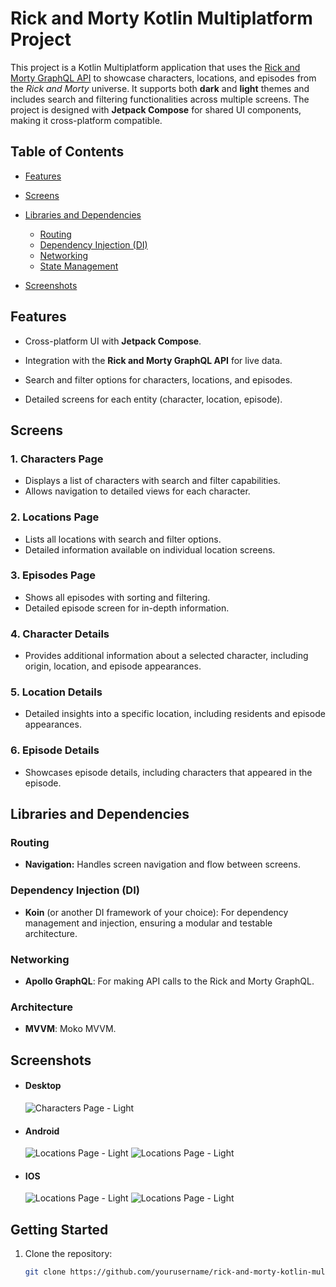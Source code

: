 # Rick and Morty Kotlin Multiplatform Project

This project is a Kotlin Multiplatform application that uses the [Rick and Morty GraphQL API](https://rickandmortyapi.com/graphql) to showcase characters, locations, and episodes from the *Rick and Morty* universe. It supports both **dark** and **light** themes and includes search and filtering functionalities across multiple screens. The project is designed with **Jetpack Compose** for shared UI components, making it cross-platform compatible.

## Table of Contents

- [Features](#features)
- [Screens](#screens)
- [Libraries and Dependencies](#libraries-and-dependencies)
  - [Routing](#routing)
  - [Dependency Injection (DI)](#dependency-injection-di)
  - [Networking](#networking)
  - [State Management](#state-management)

- [Screenshots](#screenshots)

## Features

- Cross-platform UI with **Jetpack Compose**.
- Integration with the **Rick and Morty GraphQL API** for live data.
- Search and filter options for characters, locations, and episodes.

- Detailed screens for each entity (character, location, episode).

## Screens

### 1. **Characters Page**
   - Displays a list of characters with search and filter capabilities.
   - Allows navigation to detailed views for each character.
   
### 2. **Locations Page**
   - Lists all locations with search and filter options.
   - Detailed information available on individual location screens.

### 3. **Episodes Page**
   - Shows all episodes with sorting and filtering.
   - Detailed episode screen for in-depth information.

### 4. **Character Details**
   - Provides additional information about a selected character, including origin, location, and episode appearances.

### 5. **Location Details**
   - Detailed insights into a specific location, including residents and episode appearances.

### 6. **Episode Details**
   - Showcases episode details, including characters that appeared in the episode.

## Libraries and Dependencies

### Routing
- **Navigation:** Handles screen navigation and flow between screens.

### Dependency Injection (DI)
- **Koin** (or another DI framework of your choice): For dependency management and injection, ensuring a modular and testable architecture.

### Networking
- **Apollo GraphQL**: For making API calls to the Rick and Morty GraphQL.

### Architecture
- **MVVM**: Moko MVVM.





## Screenshots



- #### Desktop
  ![Characters Page - Light](https://github.com/mostafaemara/kmp-rick-and-morty/blob/main/desktop.png?raw=true)

- #### Android
  ![Locations Page - Light](https://github.com/mostafaemara/kmp-rick-and-morty/blob/main/android1.png?raw=true)   ![Locations Page - Light](https://github.com/mostafaemara/kmp-rick-and-morty/blob/main/android2.png?raw=true)

- #### IOS
  ![Locations Page - Light](https://github.com/mostafaemara/kmp-rick-and-morty/blob/main/ios1.png?raw=true)   ![Locations Page - Light](https://github.com/mostafaemara/kmp-rick-and-morty/blob/main/ios2.png?raw=true)



## Getting Started

1. Clone the repository:
   ```bash
   git clone https://github.com/yourusername/rick-and-morty-kotlin-multiplatform.git
